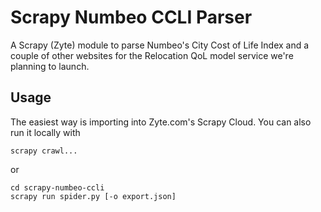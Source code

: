 # Scrapy Numbeo CCLI Parser
A Scrapy (Zyte) module to parse Numbeo's City Cost of Life Index and a couple of other websites for the Relocation QoL model service we're planning to launch.
## Usage

The easiest way is importing into Zyte.com's Scrapy Cloud. 
You can also run it locally with 
```
scrapy crawl...
```

or 
```
cd scrapy-numbeo-ccli
scrapy run spider.py [-o export.json]
```

